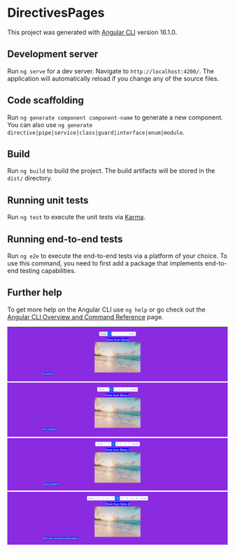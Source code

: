 # DirectivesPages

This project was generated with [Angular CLI](https://github.com/angular/angular-cli) version 16.1.0.

## Development server

Run `ng serve` for a dev server. Navigate to `http://localhost:4200/`. The application will automatically reload if you change any of the source files.

## Code scaffolding

Run `ng generate component component-name` to generate a new component. You can also use `ng generate directive|pipe|service|class|guard|interface|enum|module`.

## Build

Run `ng build` to build the project. The build artifacts will be stored in the `dist/` directory.

## Running unit tests

Run `ng test` to execute the unit tests via [Karma](https://karma-runner.github.io).

## Running end-to-end tests

Run `ng e2e` to execute the end-to-end tests via a platform of your choice. To use this command, you need to first add a package that implements end-to-end testing capabilities.

## Further help

To get more help on the Angular CLI use `ng help` or go check out the [Angular CLI Overview and Command Reference](https://angular.io/cli) page.

![](https://github.com/guneykilicel/simple-directives-pagination-angular/blob/main/src/assets/gitI/CD1.png)
![](https://github.com/guneykilicel/simple-directives-pagination-angular/blob/main/src/assets/gitI/CD2.png)
![](https://github.com/guneykilicel/simple-directives-pagination-angular/blob/main/src/assets/gitI/CD3.png)
![](https://github.com/guneykilicel/simple-directives-pagination-angular/blob/main/src/assets/gitI/CD4.png)
